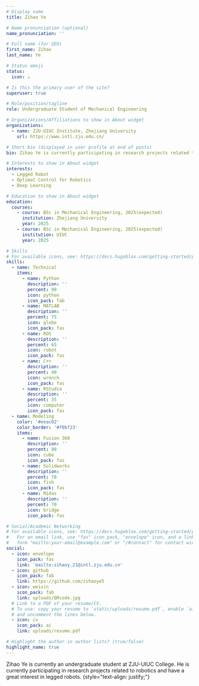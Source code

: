 ```yaml
---
# Display name
title: Zihao Ye

# Name pronunciation (optional)
name_pronunciation: ''

# Full name (for SEO)
first_name: Zihao
last_name: Ye

# Status emoji
status:
  icon: ☕️

# Is this the primary user of the site?
superuser: true

# Role/position/tagline
role: Undergraduate Student of Mechanical Engineering

# Organizations/Affiliations to show in About widget
organizations:
  - name: ZJU-UIUC Institute, Zhejiang University
    url: https://www.intl.zju.edu.cn/

# Short bio (displayed in user profile at end of posts)
bio: Zihao Ye is currently participating in research projects related to robotics and have a great interest in legged robots.

# Interests to show in About widget
interests:
  - Legged Robot
  - Optimal Control for Robotics
  - Deep Learning

# Education to show in About widget
education:
  courses:
    - course: BSc in Mechanical Engineering, 2025(expected)
      institution: Zhejiang University
      year: 2025
    - course: BSc in Mechanical Engineering, 2025(expected)
      institution: UIUC
      year: 2025

# Skills
# For available icons, see: https://docs.hugoblox.com/getting-started/page-builder/#icons
skills:
  - name: Technical
    items:
      - name: Python
        description: ''
        percent: 90
        icon: python
        icon_pack: fab
      - name: MATLAB
        description: ''
        percent: 75
        icon: globe
        icon_pack: fas
      - name: ROS
        description: ''
        percent: 65
        icon: robot
        icon_pack: fas
      - name: C++
        description: ''
        percent: 40
        icon: wrench
        icon_pack: fas
      - name: RStudio
        description: ''
        percent: 35
        icon: computer
        icon_pack: fas
  - name: Modeling
    color: '#eeac02'
    color_border: '#f0bf23'
    items:
      - name: Fusion 360
        description: ''
        percent: 90
        icon: cube
        icon_pack: fas
      - name: Solidworks
        description: ''
        percent: 70
        icon: fish
        icon_pack: fas
      - name: Midas
        description: ''
        percent: 70
        icon: bridge
        icon_pack: fas

# Social/Academic Networking
# For available icons, see: https://docs.hugoblox.com/getting-started/page-builder/#icons
#   For an email link, use "fas" icon pack, "envelope" icon, and a link in the
#   form "mailto:your-email@example.com" or "/#contact" for contact widget.
social:
  - icon: envelope
    icon_pack: fas
    link: 'mailto:zihaoy.21@intl.zju.edu.cn'
  - icon: github
    icon_pack: fab
    link: https://github.com/zihaoye5
  - icon: weixin
    icon_pack: fab
    link: uploads/QRcode.jpg
  # Link to a PDF of your resume/CV.
  # To use: copy your resume to `static/uploads/resume.pdf`, enable `ai` icons in `params.yaml`,
  # and uncomment the lines below.
  - icon: cv
    icon_pack: ai
    link: uploads/resume.pdf

# Highlight the author in author lists? (true/false)
highlight_name: true
---
```


Zihao Ye is currently an undergraduate student at ZJU-UIUC College. He is currently participating in research projects related to robotics and have a great interest in legged robots.
{style="text-align: justify;"}
